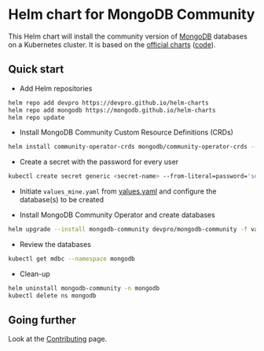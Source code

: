 # Helm chart for MongoDB Community

This Helm chart will install the community version of [MongoDB](https://www.mongodb.com/) databases on a Kubernetes cluster.
It is based on the [official charts](https://mongodb.github.io/helm-charts/) ([code](https://github.com/mongodb/helm-charts)).

## Quick start

- Add Helm repositories

```bash
helm repo add devpro https://devpro.github.io/helm-charts
helm repo add mongodb https://mongodb.github.io/helm-charts
helm repo update
```

- Install MongoDB Community Custom Resource Definitions (CRDs)

```bash
helm install community-operator-crds mongodb/community-operator-crds --version "0.9.0" --create-namespace --namespace mongodb
```

- Create a secret with the password for every user

```bash
kubectl create secret generic <secret-name> --from-literal=password='somePassword' --namespace mongodb
```

- Initiate `values_mine.yaml` from [values.yaml](values.yaml) and configure the database(s) to be created

- Install MongoDB Community Operator and create databases

```bash
helm upgrade --install mongodb-community devpro/mongodb-community -f values_mine.yaml --namespace mongodb
```

- Review the databases

```bash
kubectl get mdbc --namespace mongodb
```

- Clean-up

```bash
helm uninstall mongodb-community -n mongodb
kubectl delete ns mongodb
```

## Going further

Look at the [Contributing](CONTRIBUTING.md) page.
